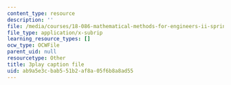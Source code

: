```yaml
---
content_type: resource
description: ''
file: /media/courses/18-086-mathematical-methods-for-engineers-ii-spring-2006/ab9a5e3cbab551b2af8a05f6b8a8ad55_HHwDX-3IPT0.vtt
file_type: application/x-subrip
learning_resource_types: []
ocw_type: OCWFile
parent_uid: null
resourcetype: Other
title: 3play caption file
uid: ab9a5e3c-bab5-51b2-af8a-05f6b8a8ad55
---
```

